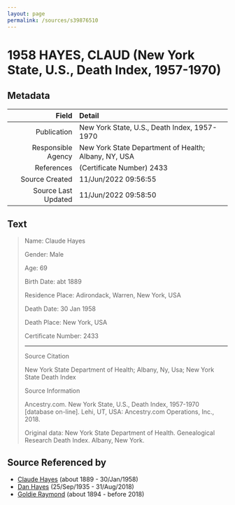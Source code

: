 ```yaml
---
layout: page
permalink: /sources/s39876510
---
```


# 1958 HAYES, CLAUD (New York State, U.S., Death Index, 1957-1970)

## Metadata

Field | Detail
---:|:---
Publication | New York State, U.S., Death Index, 1957-1970
Responsible Agency | New York State Department of Health; Albany, NY, USA
References | (Certificate Number) 2433
Source Created | 11/Jun/2022 09:56:55
Source Last Updated | 11/Jun/2022 09:58:50

## Text

> Name: Claude Hayes
>
> Gender: Male
>
> Age: 69
>
> Birth Date: abt 1889
>
> Residence Place: Adirondack, Warren, New York, USA
>
> Death Date: 30 Jan 1958
>
> Death Place: New York, USA
>
> Certificate Number: 2433
>
> ---
>
> Source Citation
>
> New York State Department of Health; Albany, Ny, Usa; New York State Death Index
>
> Source Information
>
> Ancestry.com. New York State, U.S., Death Index, 1957-1970 [database on-line]. Lehi, UT, USA: Ancestry.com Operations, Inc., 2018.
>
> Original data: New York State Department of Health. Genealogical Research Death Index. Albany, New York.
>

## Source Referenced by

* [Claude Hayes](../people/@99088640@-claude-hayes-b1889-d1958-1-30.md) (about 1889 - 30/Jan/1958)
* [Dan Hayes](../people/@76918782@-dan-hayes-b1935-9-25-d2018-8-31.md) (25/Sep/1935 - 31/Aug/2018)
* [Goldie Raymond](../people/@2876469@-goldie-raymond-b1894-d2018.md) (about 1894 - before 2018)
